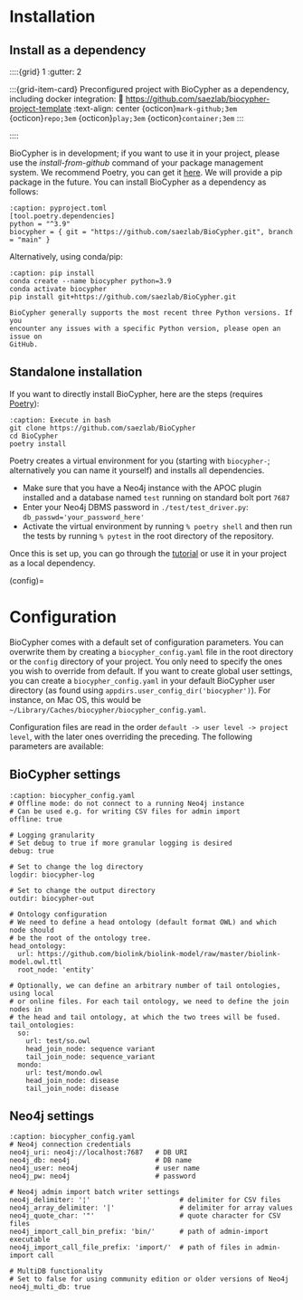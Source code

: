 # Installation
## Install as a dependency

::::{grid} 1
:gutter: 2

:::{grid-item-card} Preconfigured project with BioCypher as a dependency, including docker integration:
:link: https://github.com/saezlab/biocypher-project-template
:text-align: center
{octicon}`mark-github;3em` {octicon}`repo;3em` {octicon}`play;3em` {octicon}`container;3em`
:::

::::

BioCypher is in development; if you want to use it in your project, please use
the *install-from-github* command of your package management system. We
recommend Poetry, you can get it
[here](https://python-poetry.org/docs/#installation). We
will provide a pip package in the future. You can install BioCypher as a
dependency as follows:

```{code-block} yaml
:caption: pyproject.toml
[tool.poetry.dependencies]
python = "^3.9"
biocypher = { git = "https://github.com/saezlab/BioCypher.git", branch = "main" }
```

Alternatively, using conda/pip:

```{code-block} bash
:caption: pip install
conda create --name biocypher python=3.9
conda activate biocypher
pip install git+https://github.com/saezlab/BioCypher.git
```

```{note}
BioCypher generally supports the most recent three Python versions. If you
encounter any issues with a specific Python version, please open an issue on
GitHub.
```

## Standalone installation
If you want to directly install BioCypher, here are the steps (requires
[Poetry](https://python-poetry.org/docs/#installation)):

```{code-block} bash
:caption: Execute in bash
git clone https://github.com/saezlab/BioCypher
cd BioCypher
poetry install
```

Poetry creates a virtual environment for you (starting with `biocypher-`;
alternatively you can name it yourself) and installs all dependencies.

* Make sure that you have a Neo4j instance with the APOC plugin installed and a database named `test` running on standard bolt port `7687`
* Enter your Neo4j DBMS password in `./test/test_driver.py`: `db_passwd='your_password_here'`
* Activate the virtual environment by running `% poetry shell` and then run the tests by running `% pytest` in the root directory of the repository.

Once this is set up, you can go through the [tutorial](tutorial) or use it in your project as a local dependency.

(config)=
# Configuration
BioCypher comes with a default set of configuration parameters. You can
overwrite them by creating a `biocypher_config.yaml` file in the root directory
or the `config` directory of your project. You only need to specify the ones you
wish to override from default. If you want to create global user settings, you
can create a `biocypher_config.yaml` in your default BioCypher user directory
(as found using `appdirs.user_config_dir('biocypher')`). For instance, on Mac
OS, this would be `~/Library/Caches/biocypher/biocypher_config.yaml`.

Configuration files are read in the order `default -> user level -> project
level`, with the later ones overriding the preceding. The following parameters
are available:

## BioCypher settings
```{code-block} yaml
:caption: biocypher_config.yaml
# Offline mode: do not connect to a running Neo4j instance
# Can be used e.g. for writing CSV files for admin import
offline: true

# Logging granularity
# Set debug to true if more granular logging is desired
debug: true

# Set to change the log directory
logdir: biocypher-log

# Set to change the output directory
outdir: biocypher-out

# Ontology configuration
# We need to define a head ontology (default format OWL) and which node should
# be the root of the ontology tree.
head_ontology:
  url: https://github.com/biolink/biolink-model/raw/master/biolink-model.owl.ttl
  root_node: 'entity'

# Optionally, we can define an arbitrary number of tail ontologies, using local
# or online files. For each tail ontology, we need to define the join nodes in
# the head and tail ontology, at which the two trees will be fused.
tail_ontologies:
  so:
    url: test/so.owl
    head_join_node: sequence variant
    tail_join_node: sequence_variant
  mondo:
    url: test/mondo.owl
    head_join_node: disease
    tail_join_node: disease
```

## Neo4j settings
```{code-block} yaml
:caption: biocypher_config.yaml
# Neo4j connection credentials
neo4j_uri: neo4j://localhost:7687   # DB URI
neo4j_db: neo4j                     # DB name
neo4j_user: neo4j                   # user name
neo4j_pw: neo4j                     # password

# Neo4j admin import batch writer settings
neo4j_delimiter: '¦'                      # delimiter for CSV files
neo4j_array_delimiter: '|'                # delimiter for array values
neo4j_quote_char: '"'                     # quote character for CSV files
neo4j_import_call_bin_prefix: 'bin/'      # path of admin-import executable
neo4j_import_call_file_prefix: 'import/'  # path of files in admin-import call

# MultiDB functionality
# Set to false for using community edition or older versions of Neo4j
neo4j_multi_db: true
```
